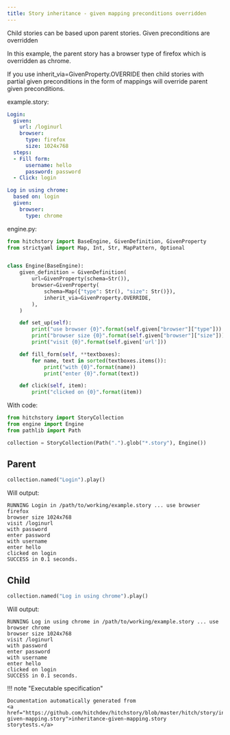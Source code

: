 ```yaml
---
title: Story inheritance - given mapping preconditions overridden
---
```




Child stories can be based upon parent stories. Given
preconditions are overridden

In this example, the parent story has a browser type of
firefox which is overridden as chrome. 

If you use inherit_via=GivenProperty.OVERRIDE then
child stories with partial given preconditions in the
form of mappings will override parent given preconditions.




example.story:

```yaml
Login:
  given:
    url: /loginurl
    browser:
      type: firefox
      size: 1024x768
  steps:
  - Fill form:
      username: hello
      password: password
  - Click: login

Log in using chrome:
  based on: login
  given:
    browser:
      type: chrome
```
engine.py:

```python
from hitchstory import BaseEngine, GivenDefinition, GivenProperty
from strictyaml import Map, Int, Str, MapPattern, Optional


class Engine(BaseEngine):
    given_definition = GivenDefinition(
        url=GivenProperty(schema=Str()),
        browser=GivenProperty(
            schema=Map({"type": Str(), "size": Str()}),
            inherit_via=GivenProperty.OVERRIDE,
        ),
    )

    def set_up(self):
        print("use browser {0}".format(self.given["browser"]["type"]))
        print("browser size {0}".format(self.given["browser"]["size"]))
        print("visit {0}".format(self.given['url']))

    def fill_form(self, **textboxes):
        for name, text in sorted(textboxes.items()):
            print("with {0}".format(name))
            print("enter {0}".format(text))

    def click(self, item):
        print("clicked on {0}".format(item))
```

With code:

```python
from hitchstory import StoryCollection
from engine import Engine
from pathlib import Path

collection = StoryCollection(Path(".").glob("*.story"), Engine())

```




## Parent







```python
collection.named("Login").play()
```

Will output:
```
RUNNING Login in /path/to/working/example.story ... use browser firefox
browser size 1024x768
visit /loginurl
with password
enter password
with username
enter hello
clicked on login
SUCCESS in 0.1 seconds.
```





## Child







```python
collection.named("Log in using chrome").play()
```

Will output:
```
RUNNING Log in using chrome in /path/to/working/example.story ... use browser chrome
browser size 1024x768
visit /loginurl
with password
enter password
with username
enter hello
clicked on login
SUCCESS in 0.1 seconds.
```










!!! note "Executable specification"

    Documentation automatically generated from 
    <a href="https://github.com/hitchdev/hitchstory/blob/master/hitch/story/inheritance-given-mapping.story">inheritance-given-mapping.story
    storytests.</a>

